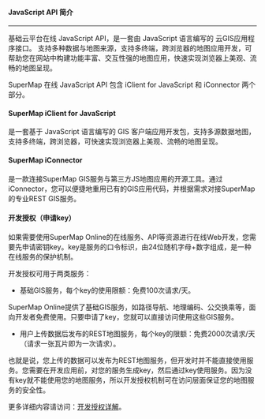 ﻿#### JavaScript API 简介
---
基础云平台在线 JavaScript API，是一套由 JavaScript 语言编写的 云GIS应用程序接口。 支持多种数据与地图来源，支持多终端，跨浏览器的地图应用开发，可帮助您在网站中构建功能丰富、交互性强的地图应用，快速实现浏览器上美观、流畅的地图呈现。

SuperMap 在线 JavaScript API 包含 iClient for JavaScript 和 iConnector 两个部分。

#### SuperMap iClient for JavaScript

是一套基于 JavaScript 语言编写的 GIS 客户端应用开发包，支持多源数据地图，支持多终端，跨浏览器，可快速实现浏览器上美观、流畅的地图呈现。

#### SuperMap iConnector

是一款连接SuperMap GIS服务与第三方JS地图应用的开源工具。通过iConnector，您可以便捷地重用已有的GIS应用代码，并根据需求对接SuperMap的专业REST GIS服务。

#### 开发授权（申请key）

如果需要使用SuperMap Online的在线服务、API等资源进行在线Web开发，您需要先申请密钥key。key是服务的口令标识，由24位随机字母+数字组成，是一种在线服务的保护机制。

开发授权可用于两类服务：

* 基础GIS服务，每个key的使用限额：免费100次请求/天。

SuperMap Online提供了基础GIS服务，如路径导航、地理编码、公交换乘等，面向开发者免费使用。只要申请了key，您就可以直接访问使用这些GIS服务。

* 用户上传数据后发布的REST地图服务，每个key的限额：免费2000次请求/天（请求一张瓦片即为一次请求）。

也就是说，您上传的数据可以发布为REST地图服务，但开发时并不能直接使用服务。您需要在开发应用前，对您的服务生成key，然后通过key使用服务。因为没有key就不能使用您的地图服务，所以开发授权机制可在访问层面保证您的地图服务的安全性。

更多详细内容请访问：[开发授权详解](http://blog.supermapol.com/GettingStarted/ak.html)。